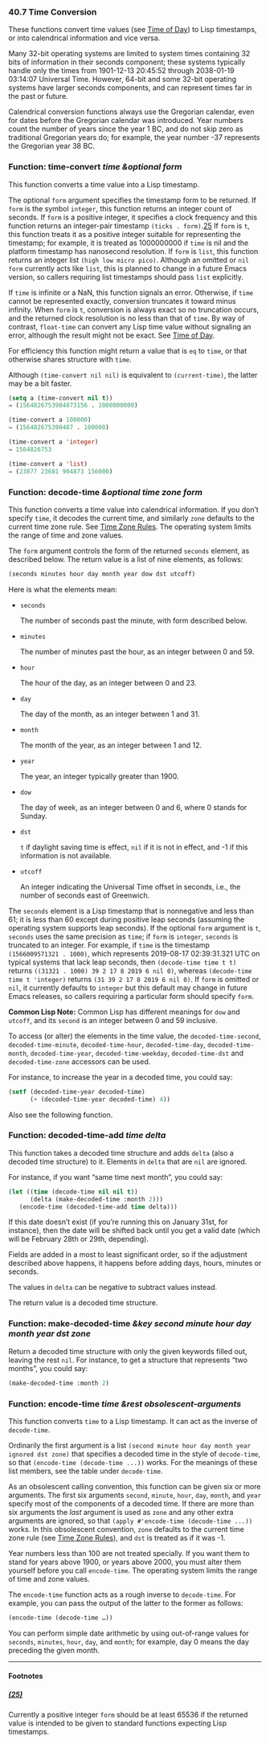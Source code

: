 

### 40.7 Time Conversion

These functions convert time values (see [Time of Day](Time-of-Day.html)) to Lisp timestamps, or into calendrical information and vice versa.

Many 32-bit operating systems are limited to system times containing 32 bits of information in their seconds component; these systems typically handle only the times from 1901-12-13 20:45:52 through 2038-01-19 03:14:07 Universal Time. However, 64-bit and some 32-bit operating systems have larger seconds components, and can represent times far in the past or future.

Calendrical conversion functions always use the Gregorian calendar, even for dates before the Gregorian calendar was introduced. Year numbers count the number of years since the year 1 BC, and do not skip zero as traditional Gregorian years do; for example, the year number -37 represents the Gregorian year 38 BC.

### Function: **time-convert** *time \&optional form*

This function converts a time value into a Lisp timestamp.

The optional `form` argument specifies the timestamp form to be returned. If `form` is the symbol `integer`, this function returns an integer count of seconds. If `form` is a positive integer, it specifies a clock frequency and this function returns an integer-pair timestamp `(ticks . form)`.[25](#FOOT25) If `form` is `t`, this function treats it as a positive integer suitable for representing the timestamp; for example, it is treated as 1000000000 if `time` is nil and the platform timestamp has nanosecond resolution. If `form` is `list`, this function returns an integer list `(high low micro pico)`. Although an omitted or `nil` `form` currently acts like `list`, this is planned to change in a future Emacs version, so callers requiring list timestamps should pass `list` explicitly.

If `time` is infinite or a NaN, this function signals an error. Otherwise, if `time` cannot be represented exactly, conversion truncates it toward minus infinity. When `form` is `t`, conversion is always exact so no truncation occurs, and the returned clock resolution is no less than that of `time`. By way of contrast, `float-time` can convert any Lisp time value without signaling an error, although the result might not be exact. See [Time of Day](Time-of-Day.html).

For efficiency this function might return a value that is `eq` to `time`, or that otherwise shares structure with `time`.

Although `(time-convert nil nil)` is equivalent to `(current-time)`, the latter may be a bit faster.

```lisp
(setq a (time-convert nil t))
⇒ (1564826753904873156 . 1000000000)
```

```lisp
(time-convert a 100000)
⇒ (156482675390487 . 100000)
```

```lisp
(time-convert a 'integer)
⇒ 1564826753
```

```lisp
(time-convert a 'list)
⇒ (23877 23681 904873 156000)
```

### Function: **decode-time** *\&optional time zone form*

This function converts a time value into calendrical information. If you don’t specify `time`, it decodes the current time, and similarly `zone` defaults to the current time zone rule. See [Time Zone Rules](Time-Zone-Rules.html). The operating system limits the range of time and zone values.

The `form` argument controls the form of the returned `seconds` element, as described below. The return value is a list of nine elements, as follows:

```lisp
(seconds minutes hour day month year dow dst utcoff)
```

Here is what the elements mean:

*   `seconds`

    The number of seconds past the minute, with form described below.

*   `minutes`

    The number of minutes past the hour, as an integer between 0 and 59.

*   `hour`

    The hour of the day, as an integer between 0 and 23.

*   `day`

    The day of the month, as an integer between 1 and 31.

*   `month`

    The month of the year, as an integer between 1 and 12.

*   `year`

    The year, an integer typically greater than 1900.

*   `dow`

    The day of week, as an integer between 0 and 6, where 0 stands for Sunday.

*   `dst`

    `t` if daylight saving time is effect, `nil` if it is not in effect, and -1 if this information is not available.

*   `utcoff`

    An integer indicating the Universal Time offset in seconds, i.e., the number of seconds east of Greenwich.

The `seconds` element is a Lisp timestamp that is nonnegative and less than 61; it is less than 60 except during positive leap seconds (assuming the operating system supports leap seconds). If the optional `form` argument is `t`, `seconds` uses the same precision as `time`; if `form` is `integer`, `seconds` is truncated to an integer. For example, if `time` is the timestamp `(1566009571321 . 1000)`, which represents 2019-08-17 02:39:31.321 UTC on typical systems that lack leap seconds, then `(decode-time time t t)` returns `((31321 . 1000) 39 2 17 8 2019 6 nil 0)`, whereas `(decode-time time t 'integer)` returns `(31 39 2 17 8 2019 6 nil 0)`. If `form` is omitted or `nil`, it currently defaults to `integer` but this default may change in future Emacs releases, so callers requiring a particular form should specify `form`.

**Common Lisp Note:** Common Lisp has different meanings for `dow` and `utcoff`, and its `second` is an integer between 0 and 59 inclusive.

To access (or alter) the elements in the time value, the `decoded-time-second`, `decoded-time-minute`, `decoded-time-hour`, `decoded-time-day`, `decoded-time-month`, `decoded-time-year`, `decoded-time-weekday`, `decoded-time-dst` and `decoded-time-zone` accessors can be used.

For instance, to increase the year in a decoded time, you could say:

```lisp
(setf (decoded-time-year decoded-time)
      (+ (decoded-time-year decoded-time) 4))
```

Also see the following function.

### Function: **decoded-time-add** *time delta*

This function takes a decoded time structure and adds `delta` (also a decoded time structure) to it. Elements in `delta` that are `nil` are ignored.

For instance, if you want “same time next month”, you could say:

```lisp
(let ((time (decode-time nil nil t))
      (delta (make-decoded-time :month 2)))
   (encode-time (decoded-time-add time delta)))
```

If this date doesn’t exist (if you’re running this on January 31st, for instance), then the date will be shifted back until you get a valid date (which will be February 28th or 29th, depending).

Fields are added in a most to least significant order, so if the adjustment described above happens, it happens before adding days, hours, minutes or seconds.

The values in `delta` can be negative to subtract values instead.

The return value is a decoded time structure.

### Function: **make-decoded-time** *\&key second minute hour day month year dst zone*

Return a decoded time structure with only the given keywords filled out, leaving the rest `nil`. For instance, to get a structure that represents “two months”, you could say:

```lisp
(make-decoded-time :month 2)
```

### Function: **encode-time** *time \&rest obsolescent-arguments*

This function converts `time` to a Lisp timestamp. It can act as the inverse of `decode-time`.

Ordinarily the first argument is a list `(second minute hour day month year ignored dst zone)` that specifies a decoded time in the style of `decode-time`, so that `(encode-time (decode-time ...))` works. For the meanings of these list members, see the table under `decode-time`.

As an obsolescent calling convention, this function can be given six or more arguments. The first six arguments `second`, `minute`, `hour`, `day`, `month`, and `year` specify most of the components of a decoded time. If there are more than six arguments the *last* argument is used as `zone` and any other extra arguments are ignored, so that `(apply #'encode-time (decode-time ...))` works. In this obsolescent convention, `zone` defaults to the current time zone rule (see [Time Zone Rules](Time-Zone-Rules.html)), and `dst` is treated as if it was -1.

Year numbers less than 100 are not treated specially. If you want them to stand for years above 1900, or years above 2000, you must alter them yourself before you call `encode-time`. The operating system limits the range of time and zone values.

The `encode-time` function acts as a rough inverse to `decode-time`. For example, you can pass the output of the latter to the former as follows:

```lisp
(encode-time (decode-time …))
```

You can perform simple date arithmetic by using out-of-range values for `seconds`, `minutes`, `hour`, `day`, and `month`; for example, day 0 means the day preceding the given month.

***

#### Footnotes

##### [(25)](#DOCF25)

Currently a positive integer `form` should be at least 65536 if the returned value is intended to be given to standard functions expecting Lisp timestamps.
